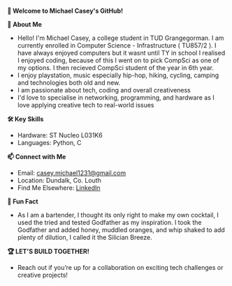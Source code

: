 **👋 Welcome to Michael Casey's GitHub!**

**🚀 About Me**
  - Hello! I'm Michael Casey, a college student in TUD Grangegorman. I am currently enrolled in Computer Science - Infrastructure ( TU857/2 ).
    I have always enjoyed computers but it wasnt until TY in school I realised I enjoyed coding, because of this I went on to pick CompSci as
    one of my options. I then recieved CompSci student of the year in 6th year.
  - I enjoy playstation, music especially hip-hop, hiking, cycling, camping and technologies both old and new.
  - I am passionate about tech, coding and overall creativeness
  - I'd love to specialise in networking, programming, and hardware as I love applying creative tech to real-world issues

**🛠️ Key Skills**
  - Hardware: ST Nucleo L031K6
  - Languages: Python, C

**📫 Connect with Me**
  - Email: casey.michael1231@gmail.com
  - Location: Dundalk, Co. Louth
  - Find Me Elsewhere: [LinkedIn](www.linkedin.com/in/michael-casey-429992329)

**🍹 Fun Fact**
  - As I am a bartender, I thought its only right to make my own cocktail, I used the tried and tested Godfather as my inspiration.
    I took the Godfather and added honey, muddled oranges, and whip shaked to add plenty of dilution, I called it the Silician Breeze.
    
  
**🏆 LET'S BUILD TOGETHER!**
  - Reach out if you’re up for a collaboration on exciting tech challenges or creative projects!
